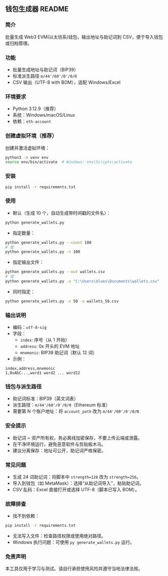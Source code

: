 ## 钱包生成器 README

### 简介
批量生成 Web3 EVM(以太坊系)钱包，输出地址与助记词到 CSV，便于导入钱包或归档管理。

### 功能
- 批量生成地址与助记词（BIP39）
- 标准派生路径 `m/44'/60'/0'/0/0`
- CSV 输出（UTF-8 with BOM），适配 Windows/Excel

### 环境要求
- Python 3.12.9（推荐）
- 系统：Windows/macOS/Linux
- 依赖：`eth-account`



### 创建虚拟环境（推荐）
创建并激活虚拟环境：
```bash
python3 -m venv env
source env/bin/activate  # Windows: env\Scripts\activate
```


### 安装
```bash
pip install -r requirements.txt
```



### 使用
- 默认（生成 10 个，自动生成带时间戳的文件名）：
```bash
python generate_wallets.py
```
- 指定数量：
```bash
python generate_wallets.py --count 100
# 或
python generate_wallets.py -n 100
```
- 指定输出文件：
```bash
python generate_wallets.py --out wallets.csv
# 或
python generate_wallets.py -o "C:\Users\blues\Documents\wallets.csv"
```
- 同时指定：
```bash
python generate_wallets.py -n 50 -o wallets_50.csv
```

### 输出说明
- 编码：`utf-8-sig`
- 字段：
  - `index`: 序号（从 1 开始）
  - `address`: 0x 开头的 EVM 地址
  - `mnemonic`: BIP39 助记词（默认 12 词）
- 示例：
```csv
index,address,mnemonic
1,0xAbC...,word1 word2 ... word12
```

### 钱包与派生路径
- 助记词标准：BIP39（英文词表）
- 派生路径：`m/44'/60'/0'/0/0`（Ethereum 标准）
- 需要第 N 个账户地址：将 `account_path` 改为 `m/44'/60'/0'/0/N`

### 安全提示
- 助记词 = 资产所有权，务必离线加密保存，不要上传云端或泄露。
- 在干净环境运行，避免恶意软件与剪贴板木马。
- 建议分离保存：地址可公开，助记词严格保密。

### 常见问题
- 生成 24 词助记词：将脚本中 `strength=128` 改为 `strength=256`。
- 导入到钱包（如 MetaMask）：选择“从助记词导入”，粘贴助记词。
- CSV 乱码：Excel 直接打开或选择 UTF-8（脚本已写入 BOM）。

### 故障排查
- 找不到依赖：
```bash
pip install -r requirements.txt
```
- 无法写入文件：检查路径权限或使用绝对路径。
- Windows 执行问题：可使用 `py generate_wallets.py` 运行。


### 免责声明

本工具仅用于学习与测试。请自行承担使用风险并遵守当地法律法规。 
